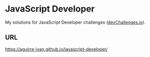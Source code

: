 # JavaScript Developer

My solutions for JavaScript Developer challenges ([devChallenges.io](https://devchallenges.io/path/javascript-developer)).

## URL

https://aguirre-ivan.github.io/javascript-developer/